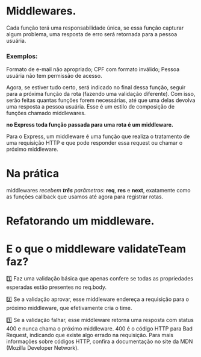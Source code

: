 # Middlewares.


Cada função terá uma responsabilidade única, se essa função capturar algum problema, uma resposta de erro será retornada para a pessoa usuária.

### Exemplos:

Formato de e-mail não apropriado;
CPF com formato inválido;
Pessoa usuária não tem permissão de acesso.


Agora, se estiver tudo certo, será indicado no final dessa função, seguir para a próxima função da rota (fazendo uma validação diferente). Com isso, serão feitas quantas funções forem necessárias, até que uma delas devolva uma resposta a pessoa usuária. Esse é um estilo de composição de funções chamado middlewares.


**no Express toda função passada para uma rota é um middleware.**

Para o Express, um middleware é uma função que realiza o tratamento de uma requisição HTTP e que pode responder essa request ou chamar o próximo middleware.


# Na prática
 middlewares *recebem **três** parâmetros*: **req**, **res** e **next**, exatamente como as funções callback que usamos até agora para registrar rotas.





# Refatorando um middleware.



# E o que o middleware validateTeam faz?
1️⃣ Faz uma validação básica que apenas confere se todas as propriedades esperadas estão presentes no req.body.

2️⃣ Se a validação aprovar, esse middleware endereça a requisição para o próximo middleware, que efetivamente cria o time.

3️⃣ Se a validação falhar, esse middleware retorna uma resposta com status 400 e nunca chama o próximo middleware. 400 é o código HTTP para Bad Request, indicando que existe algo errado na requisição. Para mais informações sobre códigos HTTP, confira a documentação no site da MDN (Mozilla Developer Network).






















